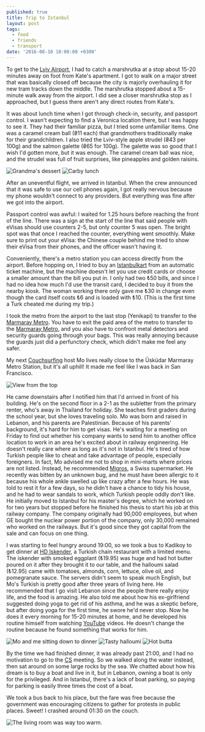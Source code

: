 ```yaml
---
published: true
title: Trip to Istanbul
layout: post
tags:
  - food
  - friends
  - transport
date: '2016-08-10 10:00:00 +0300'
---
```

To get to the [Lviv Airport](http://www.lwo.aero/en), I had to catch a marshrutka at a stop about 15-20 minutes away on foot from Kate's apartment. I got to walk on a major street that was basically closed off because the city is majorly overhauling it for new tram tracks down the middle. The marshrutka stopped about a 15-minute walk away from the airport. I did see a closer marshrutka stop as I approached, but I guess there aren't any direct routes from Kate's.

<!--more-->

It was about lunch time when I got through check-in, security, and passport control. I wasn't expecting to find a Veronica location there, but I was happy to see it. They had their familiar pizza, but I tried some unfamiliar items. One was a caramel cream ball (₴11 each) that grandmothers traditionally make for their grandchildren. I also tried the Lviv-style apple strudel (₴43 per 100g) and the salmon galette (₴65 for 100g). The galette was so good that I wish I'd gotten more, but it was enough. The caramel cream ball was nice, and the strudel was full of fruit surprises, like pineapples and golden raisins.

![Grandma's dessert]({{site.baseurl}}/images/2016/08/10/trip-to-istanbul/veronica-caramel.jpeg)
![Carby lunch]({{site.baseurl}}/images/2016/08/10/trip-to-istanbul/veronica-meal.jpeg)

After an uneventful flight, we arrived in Istanbul. When the crew announced that it was safe to use our cell phones again, I got really nervous because my phone wouldn't connect to any providers. But everything was fine after we got into the airport.

Passport control was awful: I waited for 1.25 hours before reaching the front of the line. There was a sign at the start of the line that said people with eVisas should use counters 2-5, but only counter 5 was open. The bright spot was that once I reached the counter, everything went smoothly. Make sure to print out your eVisa: the Chinese couple behind me tried to show their eVisa from their phones, and the officer wasn't having it.

Conveniently, there's a metro station you can access directly from the airport. Before hopping on, I tried to buy an [Istanbulkart][istanbulkart] from an automatic ticket machine, but the machine doesn't let you use credit cards or choose a smaller amount than the bill you put in. I only had two ₺50 bills, and since I had no idea how much I'd use the transit card, I decided to buy it from the nearby kiosk. The woman working there only gave me ₺30 in change even though the card itself costs ₺6 and is loaded with ₺10. (This is the first time a Turk cheated me during my trip.)

I took the metro from the airport to the last stop (Yenikapi) to transfer to the [Marmaray Metro][marmaray]. You have to exit the paid area of the metro to transfer to the [Marmaray Metro][marmaray], and you also have to confront metal detectors and security guards going through your bags. This was really annoying because the guards just did a perfunctory check, which didn't make me feel any safer.

My next [Couchsurfing][cs] host Mo lives really close to the Üsküdar Marmaray Metro Station, but it's all uphill! It made me feel like I was back in San Francisco.

![View from the top]({{site.baseurl}}/images/2016/08/10/trip-to-istanbul/uskudar-uphill.jpeg)

He came downstairs after I notified him that I'd arrived in front of his building. He's on the second floor in a 2-1 as the subletter from the primary renter, who's away in Thailand for holiday. She teaches first graders during the school year, but she loves traveling solo. Mo was born and raised in Lebanon, and his parents are Palestinian. Because of his parents' background, it's hard for him to get visas. He's waiting for a meeting on Friday to find out whether his company wants to send him to another office location to work in an area he's excited about in railway engineering. He doesn't really care where as long as it's not in Istanbul. He's tired of how Turkish people like to cheat and take advantage of people, especially foreigners. In fact, Mo advised me not to shop in mini-marts where prices are not listed. Instead, he recommended [Migros](https://en.m.wikipedia.org/wiki/Migros), a Swiss supermarket. He recently was bitten by an unknown bug, and he must have been allergic to it because his whole ankle swelled up like crazy after a few hours. He was told to rest it for a few days, so he didn't have a chance to tidy his house, and he had to wear sandals to work, which Turkish people oddly don't like. He initially moved to Istanbul for his master's degree, which he worked on for two years but stopped before he finished his thesis to start his job at this railway company. The company originally had 90,000 employees, but when GE bought the nuclear power portion of the company, only 30,000 remained who worked on the railways. But it's good since they got capital from the sale and can focus on one thing.

I was starting to feel hungry around 19:00, so we took a bus to Kadikoy to get dinner at [HD Iskender](http://hdiskender.com/en/index), a Turkish chain restaurant with a limited menu. The iskender with smoked eggplant (₺19.95) was huge and had hot butter poured on it after they brought it to our table, and the halloumi salad (₺12.95) came with tomatoes, almonds, corn, lettuce, olive oil, and pomegranate sauce. The servers didn't seem to speak much English, but Mo's Turkish is pretty good after three years of living here. He recommended that I go visit Lebanon since the people there really enjoy life, and the food is amazing. He also told me about how his ex-girlfriend suggested doing yoga to get rid of his asthma, and he was a skeptic before, but after doing yoga for the first time, he swore he'd never stop. Now he does it every morning for 15-20 minutes at home, and he developed his routine himself from watching [YouTube](https://www.youtube.com) videos. He doesn't change the routine because he found something that works for him.

![Mo and me sitting down to dinner]({{site.baseurl}}/images/2016/08/10/trip-to-istanbul/hdiskender-motiff.jpeg)
![Tasty halloumi]({{site.baseurl}}/images/2016/08/10/trip-to-istanbul/hdiskender-salad.jpeg)
![Hot butta]({{site.baseurl}}/images/2016/08/10/trip-to-istanbul/hdiskender-main.jpeg)

By the time we had finished dinner, it was already past 21:00, and I had no motivation to go to the [CS][cs] meeting. So we walked along the water instead, then sat around on some large rocks by the sea. We chatted about how his dream is to buy a boat and live in it, but in Lebanon, owning a boat is only for the privileged. And in Istanbul, there's a lack of boat parking, so paying for parking is easily three times the cost of a boat.

We took a bus back to his place, but the fare was free because the government was encouraging citizens to gather for protests in public places. Sweet! I crashed around 01:30 on the couch.

![The living room was way too warm.]({{site.baseurl}}/images/2016/08/10/trip-to-istanbul/cs-moscouch.jpeg)

[cs]: https://www.couchsurfing.com
[istanbulkart]: http://istanbulkart.iett.gov.tr/en/istanbulkart/pages/standard-card/427
[marmaray]: http://www.railway-technology.com/projects/marmaray/
